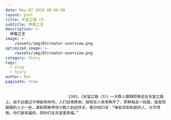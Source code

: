 ```yaml
---
date: May-07-2020 00:00:00
layout: post
title: 天堂之路（3）
subtitle: 神寓之言
description: >-
  神寓之言
image: >-
    /assets/img/Qtcreator-overview.png
optimized_image: >-
    /assets/img/Qtcreator-overview.png
category: Story
tags:
  - blog
  - Story
author: Ron
paginate: true
---
```


							　　1383，《天堂之路（3）》一大群人跟随耶稣走在天堂之路上，由于此路过于崎岖和坎坷，人们经常跌倒，就有些人渐渐离开了，耶稣每走一段路，就发现跟随的人少一些，直到耶稣带领少数人到达终点，便对他们说：“唯有忍耐到底的人，方可得救。你们是有福的，祝你们在天堂里幸福。”
							
							
						